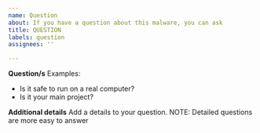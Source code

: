 ```yaml
---
name: Question
about: If you have a question about this malware, you can ask
title: QUESTION
labels: question
assignees: ''

---
```


**Question/s**
Examples:
- Is it safe to run on a real computer?
- Is it your main project?

**Additional details**
Add a details to your question.
NOTE: Detailed questions are more easy to answer
